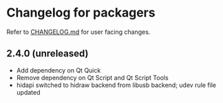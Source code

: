 # Changelog for packagers

Refer to [CHANGELOG.md](CHANGELOG.md) for user facing changes.

## 2.4.0 (unreleased)

  * Add dependency on Qt Quick
  * Remove dependency on Qt Script and Qt Script Tools
  * hidapi switched to hidraw backend from libusb backend; udev rule file updated
